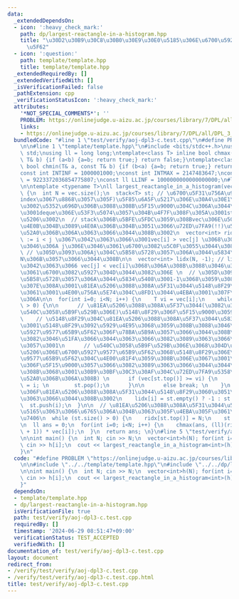 ```yaml
---
data:
  _extendedDependsOn:
  - icon: ':heavy_check_mark:'
    path: dp/largest-reactangle-in-a-histogram.hpp
    title: "\u30D2\u30B9\u30C8\u30B0\u30E9\u30E0\u5185\u306E\u6700\u5927\u9577\u65B9\
      \u5F62"
  - icon: ':question:'
    path: template/template.hpp
    title: template/template.hpp
  _extendedRequiredBy: []
  _extendedVerifiedWith: []
  _isVerificationFailed: false
  _pathExtension: cpp
  _verificationStatusIcon: ':heavy_check_mark:'
  attributes:
    '*NOT_SPECIAL_COMMENTS*': ''
    PROBLEM: https://onlinejudge.u-aizu.ac.jp/courses/library/7/DPL/all/DPL_3_C
    links:
    - https://onlinejudge.u-aizu.ac.jp/courses/library/7/DPL/all/DPL_3_C
  bundledCode: "#line 1 \"test/verify/aoj-dpl3-c.test.cpp\"\n#define PROBLEM \"https://onlinejudge.u-aizu.ac.jp/courses/library/7/DPL/all/DPL_3_C\"\
    \n\n#line 1 \"template/template.hpp\"\n#include <bits/stdc++.h>\nusing namespace\
    \ std;\nusing ll = long long;\ntemplate<class T> inline bool chmax(T& a, const\
    \ T& b) {if (a<b) {a=b; return true;} return false;}\ntemplate<class T> inline\
    \ bool chmin(T& a, const T& b) {if (b<a) {a=b; return true;} return false;}\n\
    const int INTINF = 1000001000;\nconst int INTMAX = 2147483647;\nconst ll LLMAX\
    \ = 9223372036854775807;\nconst ll LLINF = 1000000000000000000;\n#line 1 \"dp/largest-reactangle-in-a-histogram.hpp\"\
    \n\ntemplate <typename T>\nll largest_reactangle_in_a_histogram(vector<T>& vec)\
    \ {\n  int N = vec.size();\n  stack<T> st; // \u6700\u5F31\u756A\u9577(\u3092\
    index\u3067\u8868\u3057\u305F)\u5F85\u6A5F\u5217\u306E\u30A4\u30E1\u30FC\u30B8\
    \u3002\u5352\u696D\u306B\u3088\u308B\u5F15\u9000\u304C\u306A\u3044\u305F\u3081\
    \u3001deque\u306E\u53F3\u5074\u3057\u304B\u4F7F\u308F\u305A\u3001stack\u3067\u5341\
    \u5206\u3002\n  // stack\u306B\u5BFE\u5FDC\u3059\u308Bvec\u306E\u5024\u306F\u3001\
    \u4E0B\u304B\u3089\u4E0A\u306B\u304B\u3051\u3066\u72ED\u7FA9(!!)\u5358\u8ABF\u5897\
    \u52A0\u306B\u306A\u3063\u3066\u3044\u308B\u3002\n  vector<int> ridx(N); // ridx[i]\
    \ := i < j \u3067\u3042\u3063\u3066\u3001vec[i] > vec[j] \u3068\u306A\u308B\u3088\
    \u3046\u306A j\u306E\u3046\u3061\u6700\u3082\u5C0F\u3055\u3044\u3082\u306E\n \
    \ // \u305D\u3093\u306Aj\u304C\u5B58\u5728\u3057\u306A\u3044\u5834\u5408\u3001\
    N\u306B\u3057\u3066\u3044\u308B\n\n  vector<int> lidx(N, -1); // lidx[i] := j<i\u3067\
    \u3042\u3063\u3066 vec[j] < vec[i]\u3068\u306A\u308B\u3088\u3046\u306Aj\u306E\u3046\
    \u3061\u6700\u3082\u5927\u304D\u3044\u3082\u306E \n  // \u305D\u3093\u306Aj\u304C\
    \u5B58\u5728\u3057\u306A\u3044\u5834\u5408\u3001-1\u3068\u3059\u308B\n  // \u3064\
    \u307E\u308A\u3001\u81EA\u5206\u3088\u308A\u5F31\u3044\u5148\u8F29\u306E\u3046\
    \u3061\u3001\u4E00\u756A\u5E74\u304C\u8FD1\u3044\u4EBA\u3001\u307F\u305F\u3044\
    \u306A\n\n  for(int i=0; i<N; i++) {\n    T vi = vec[i];\n    while (st.size()\
    \ > 0) {\n\n      // \u81EA\u5206\u3088\u308A\u5F37\u3044(\u3082\u3057\u304F\u306F\
    \u540C\u3058\u5B9F\u529B\u306E)\u5148\u8F29\u306F\u5F15\u9000\u3059\u308B\n  \
    \    // \u5148\u8F29\u304C\u81EA\u5206\u3088\u308A\u5F37\u3044\u5834\u5408\u306F\
    \u3001\u5148\u8F29\u3092\u5929\u4E95\u3068\u3059\u308B\u3088\u3046\u306A\u6700\
    \u5927\u9577\u65B9\u5F62\u306F\u78BA\u5B9A\u3057\u3066\u3044\u308B\u304B\u3089\
    \u3082\u3046\u51FA\u3066\u3044\u3063\u3066\u3082\u3089\u3063\u3066\u3044\u3044\
    \u3057\u3001\n      // \u540C\u3058\u5B9F\u529B\u306E\u3068\u304D\u306F\u3001\u81EA\
    \u5206\u306E\u6700\u5927\u9577\u65B9\u5F62\u3068\u5148\u8F29\u306E\u6700\u5927\
    \u9577\u65B9\u5F62\u304C\u4E00\u81F4\u3059\u308B\u306E\u3067\u3001\u5148\u8F29\
    \u306F\u5F15\u9000\u3057\u3066\u3082\u3089\u3063\u3066\u3044\u3044\u3002(\u3059\
    \u308B\u3068\u3001\u30B9\u30BF\u30C3\u30AF\u304C\u72ED\u7FA9\u5358\u8ABF\u5897\
    \u52A0\u306B\u306A\u308B) \n      if (vec[st.top()] >= vi) {\n        ridx[st.top()]\
    \ = i; \n        st.pop();\n      }\n\n      else break; \n    }\n    // st\u306B\
    \u306F\u81EA\u5206\u3088\u308A\u5F31\u3044\u5148\u8F29\u3060\u3051\u304C\u6B8B\
    \u3063\u3066\u3044\u308B\u3002\n    lidx[i] = st.empty() ? -1 : st.top();\n  \
    \  st.push(i);\n  }\n\n  // \u81EA\u5206\u3088\u308A\u5F31\u3044\u5F8C\u8F29\u304C\
    \u5165\u3063\u3066\u6765\u306A\u304B\u3063\u305F\u4EBA\u305F\u3061\u306E\u51E6\
    \u7406\n  while (st.size() > 0) {\n    ridx[st.top()] = N;\n    st.pop();\n  }\n\
    \n  ll ans = 0;\n  for(int i=0; i<N; i++) {\n    chmax(ans, (ll)(ridx[i] - (lidx[i]\
    \ + 1)) * vec[i]);\n  }\n  return ans; \n}\n#line 5 \"test/verify/aoj-dpl3-c.test.cpp\"\
    \n\nint main() {\n  int N; cin >> N;\n  vector<int>h(N); for(int i=0; i<N; i++)\
    \ cin >> h[i];\n  cout << largest_reactangle_in_a_histogram<int>(h) << endl;\n\
    }\n"
  code: "#define PROBLEM \"https://onlinejudge.u-aizu.ac.jp/courses/library/7/DPL/all/DPL_3_C\"\
    \n\n#include \"../../template/template.hpp\"\n#include \"../../dp/largest-reactangle-in-a-histogram.hpp\"\
    \n\nint main() {\n  int N; cin >> N;\n  vector<int>h(N); for(int i=0; i<N; i++)\
    \ cin >> h[i];\n  cout << largest_reactangle_in_a_histogram<int>(h) << endl;\n\
    }"
  dependsOn:
  - template/template.hpp
  - dp/largest-reactangle-in-a-histogram.hpp
  isVerificationFile: true
  path: test/verify/aoj-dpl3-c.test.cpp
  requiredBy: []
  timestamp: '2024-06-29 08:51:47+09:00'
  verificationStatus: TEST_ACCEPTED
  verifiedWith: []
documentation_of: test/verify/aoj-dpl3-c.test.cpp
layout: document
redirect_from:
- /verify/test/verify/aoj-dpl3-c.test.cpp
- /verify/test/verify/aoj-dpl3-c.test.cpp.html
title: test/verify/aoj-dpl3-c.test.cpp
---
```

